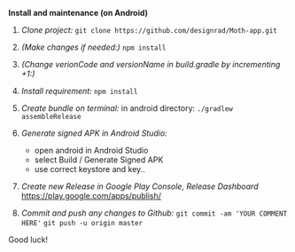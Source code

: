 **Install and maintenance (on Android)**

1. _Clone project:_ 
    `git clone https://github.com/designrad/Moth-app.git`

2. _(Make changes if needed:)_
    `npm install`
    
3. _(Change verionCode and versionName in build.gradle by incrementing +1:)_
        
4. _Install requirement:_
    `npm install`
    
5. _Create bundle on terminal:_
    in android directory: `./gradlew assembleRelease`
    
6. _Generate signed APK in Android Studio:_
    - open android in Android Studio
    - select Build / Generate Signed APK
    - use correct keystore and key..

7. _Create new Release in Google Play Console, Release Dashboard_
    https://play.google.com/apps/publish/
    
8. _Commit and push any changes to Github:_
    `git commit -am 'YOUR COMMENT HERE'`
    `git push -u origin master`
    
Good luck!

   
   
